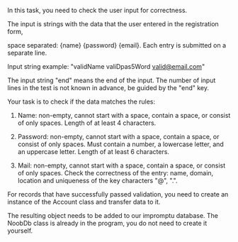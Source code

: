 In this task, you need to check the user input for correctness.

The input is strings with the data that the user entered in the registration form,

space separated: {name} {password} {email}. Each entry is submitted on a separate line.

Input string example: "validName valiDpas5Word valid@email.com"

The input string "end" means the end of the input. The number of input lines in the test is not known in advance, be guided by the "end" key.

Your task is to check if the data matches the rules:

1) Name: non-empty, cannot start with a space, contain a space, or consist of only spaces. Length of at least 4 characters.

2) Password: non-empty, cannot start with a space, contain a space, or consist of only spaces. Must contain a number, a lowercase letter, and an uppercase letter. Length of at least 6 characters.

3) Mail: non-empty, cannot start with a space, contain a space, or consist of only spaces. Check the correctness of the entry: name, domain, location and uniqueness of the key characters "@", ".".

For records that have successfully passed validation, you need to create an instance of the Account class and transfer data to it.

The resulting object needs to be added to our impromptu database. The NoobDb class is already in the program, you do not need to create it yourself.
